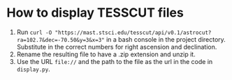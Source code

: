 # How to display TESSCUT files

1. Run `curl -O "https://mast.stsci.edu/tesscut/api/v0.1/astrocut?ra=102.7&dec=-70.50&y=3&x=3"` in a bash console in the project directory. Substitute in the correct numbers for right ascension and declination.
2. Rename the resulting file to have a .zip extension and unzip it.
3. Use the URL `file://` and the path to the file as the url in the code in `display.py`.